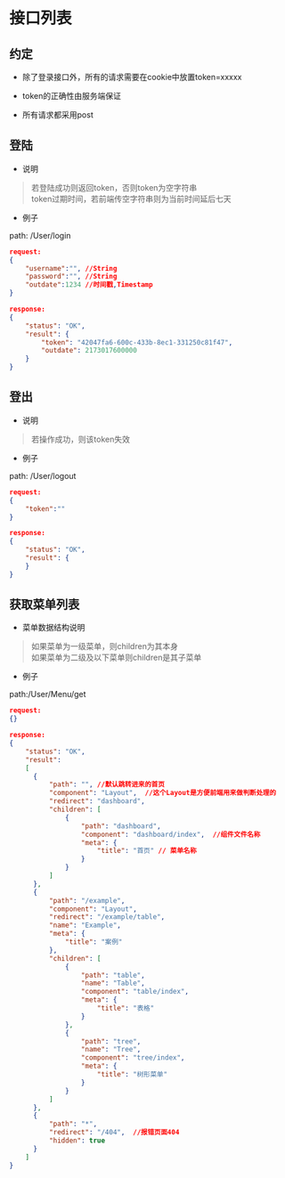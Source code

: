 # 接口列表

## 约定

* 除了登录接口外，所有的请求需要在cookie中放置token=xxxxx

* token的正确性由服务端保证

* 所有请求都采用post

## 登陆

* 说明

> 若登陆成功则返回token，否则token为空字符串  
token过期时间，若前端传空字符串则为当前时间延后七天

* 例子

path: /User/login

```json
request:
{
    "username":"", //String
    "password":"", //String
    "outdate":1234 //时间戳,Timestamp
}
```

```json
response:
{
    "status": "OK",
    "result": {
        "token": "42047fa6-600c-433b-8ec1-331250c81f47",
        "outdate": 2173017600000
    }
}
```

## 登出

* 说明

> 若操作成功，则该token失效

* 例子

path: /User/logout

```json
request:
{
    "token":""
}
```

```json
response:
{
    "status": "OK",
    "result": {
    }
}
```

## 获取菜单列表

* 菜单数据结构说明

> 如果菜单为一级菜单，则children为其本身  
如果菜单为二级及以下菜单则children是其子菜单

* 例子

path:/User/Menu/get

```json
request:
{}
```

```json
response:
{
    "status": "OK",
    "result": 
    [
      {
          "path": "", //默认跳转进来的首页
          "component": "Layout",  //这个Layout是方便前端用来做判断处理的
          "redirect": "dashboard",
          "children": [
              {
                  "path": "dashboard",
                  "component": "dashboard/index",  //组件文件名称
                  "meta": {
                      "title": "首页" // 菜单名称
                  }
              }
          ]
      },
      {
          "path": "/example",
          "component": "Layout",
          "redirect": "/example/table",
          "name": "Example",
          "meta": {
              "title": "案例"
          },
          "children": [
              {
                  "path": "table",
                  "name": "Table",
                  "component": "table/index",
                  "meta": {
                      "title": "表格"
                  }
              },
              {
                  "path": "tree",
                  "name": "Tree",
                  "component": "tree/index",
                  "meta": {
                      "title": "树形菜单"
                  }
              }
          ]
      },
      {
          "path": "*",
          "redirect": "/404",  //报错页面404
          "hidden": true
      }
    ]
}

```